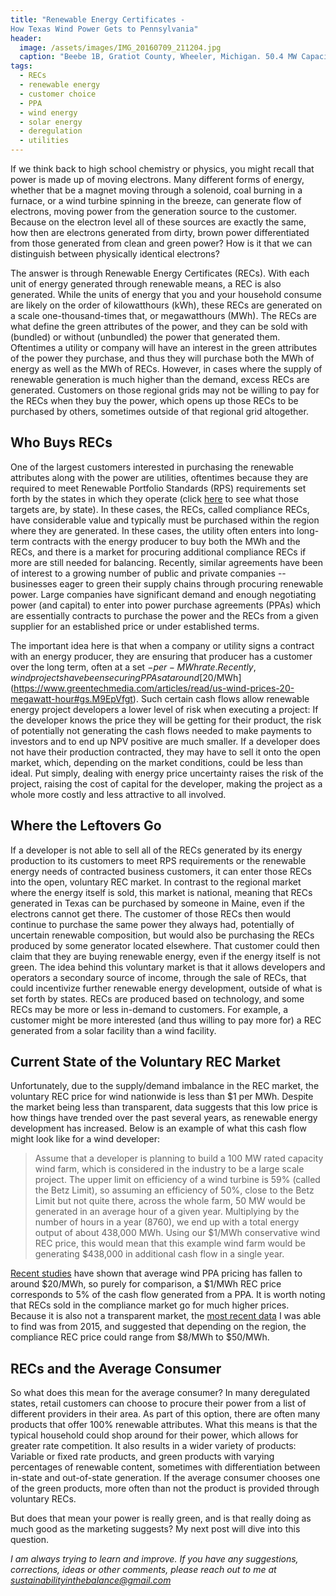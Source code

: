 ```yaml
---
title: "Renewable Energy Certificates - 
How Texas Wind Power Gets to Pennsylvania"
header:
  image: /assets/images/IMG_20160709_211204.jpg
  caption: "Beebe 1B, Gratiot County, Wheeler, Michigan. 50.4 MW Capacity; 21 Turbines. Developed by Exelon. *A. Levy*"
tags: 
  - RECs
  - renewable energy
  - customer choice
  - PPA
  - wind energy
  - solar energy
  - deregulation
  - utilities
---
```


If we think back to high school chemistry or physics, you might recall that power is made up of moving electrons. Many different forms of energy, whether that be a magnet moving through a solenoid, coal burning in a furnace, or a wind turbine spinning in the breeze, can generate flow of electrons, moving power from the generation source to the customer. Because on the electron level all of these sources are exactly the same, how then are electrons generated from dirty, brown power differentiated from those generated from clean and green power? How is it that we can distinguish between physically identical electrons?

The answer is through Renewable Energy Certificates (RECs). With each unit of energy generated through renewable means, a REC is also generated. While the units of energy that you and your household consume are likely on the order of kilowatthours (kWh), these RECs are generated on a scale one-thousand-times that, or megawatthours (MWh). The RECs are what define the green attributes of the power, and they can be sold with (bundled) or without (unbundled) the power that generated them. Oftentimes a utility or company will have an interest in the green attributes of the power they purchase, and thus they will purchase both the MWh of energy as well as the MWh of RECs. However, in cases where the supply of renewable generation is much higher than the demand, excess RECs are generated. Customers on those regional grids may not be willing to pay for the RECs when they buy the power, which opens up those RECs to be purchased by others, sometimes outside of that regional grid altogether. 

## Who Buys RECs
One of the largest customers interested in purchasing the renewable attributes along with the power are utilities, oftentimes because they are required to meet Renewable Portfolio Standards (RPS) requirements set forth by the states in which they operate (click [here](http://www.ncsl.org/research/energy/renewable-portfolio-standards.aspx) to see what those targets are, by state). In these cases, the RECs, called compliance RECs, have considerable value and typically must be purchased within the region where they are generated. In these cases, the utility often enters into long-term contracts with the energy producer to buy both the MWh and the RECs, and there is a market for procuring additional compliance RECs if more are still needed for balancing. Recently, similar agreements have been of interest to a growing number of public and private companies -- businesses eager to green their supply chains through procuring renewable power. Large companies have significant demand and enough negotiating power (and capital) to enter into power purchase agreements (PPAs) which are essentially contracts to purchase the power and the RECs from a given supplier for an established price or under established terms. 

The important idea here is that when a company or utility signs a contract with an energy producer, they are ensuring that producer has a customer over the long term, often at a set $-per-MWh rate. Recently, wind projects have been securing PPAs at around [$20/MWh](https://www.greentechmedia.com/articles/read/us-wind-prices-20-megawatt-hour#gs.M9EpVfgt). Such certain cash flows allow renewable energy project developers a lower level of risk when executing a project: If the developer knows the price they will be getting for their product, the risk of potentially not generating the cash flows needed to make payments to investors and to end up NPV positive are much smaller. If a developer does not have their production contracted, they may have to sell it onto the open market, which, depending on the market conditions, could be less than ideal. Put simply, dealing with energy price uncertainty raises the risk of the project, raising the cost of capital for the developer, making the project as a whole more costly and less attractive to all involved. 

## Where the Leftovers Go
If a developer is not able to sell all of the RECs generated by its energy production to its customers to meet RPS requirements or the renewable energy needs of contracted business customers, it can enter those RECs into the open, voluntary REC market. In contrast to the regional market where the energy itself is sold, this market is national, meaning that RECs generated in Texas can be purchased by someone in Maine, even if the electrons cannot get there. The customer of those RECs then would continue to purchase the same power they always had, potentially of uncertain renewable composition, but would also be purchasing the RECs produced by some generator located elsewhere.  That customer could then claim that they are buying renewable energy, even if the energy itself is not green. The idea behind this voluntary market is that it allows developers and operators a secondary source of income, through the sale of RECs, that could incentivize further renewable energy development, outside of what is set forth by states. RECs are produced based on technology, and some RECs may be more or less in-demand to customers. For example, a customer might be more interested (and thus willing to pay more for) a REC generated from a solar facility than a wind facility.

## Current State of the Voluntary REC Market
Unfortunately, due to the supply/demand imbalance in the REC market, the voluntary REC price for wind nationwide is less than $1 per MWh. Despite the market being less than transparent, data suggests that this low price is how things have trended over the past several years, as renewable energy development has increased. Below is an example of what this cash flow might look like for a wind developer:

>Assume that a developer is planning to build a 100 MW rated capacity wind farm, which is considered in the industry to be a large scale project. The upper limit on efficiency of a wind turbine is 59% (called the Betz Limit), so assuming an efficiency of 50%, close to the Betz Limit but not quite there, across the whole farm, 50 MW would be generated in an average hour of a given year. Multiplying by the number of hours in a year (8760), we end up with a total energy output of about 438,000 MWh. Using our $1/MWh conservative wind REC price, this would mean that this example wind farm would be generating $438,000 in additional cash flow in a single year. 

[Recent studies](https://www.greentechmedia.com/articles/read/us-wind-prices-20-megawatt-hour#gs.M9EpVfgt) have shown that average wind PPA pricing has fallen to around $20/MWh, so purely for comparison, a $1/MWh REC price corresponds to 5% of the cash flow generated from a PPA. It is worth noting that RECs sold in the compliance market go for much higher prices. Because it is also not a transparent market, the [most recent data](https://www.nrel.gov/docs/fy16osti/65252.pdf) I was able to find was from 2015, and suggested that depending on the region, the compliance REC price could range from $8/MWh to $50/MWh.

## RECs and the Average Consumer
So what does this mean for the average consumer? In many deregulated states, retail customers can choose to procure their power from a list of different providers in their area. As part of this option, there are often many products that offer 100% renewable attributes. What this means is that the typical household could shop around for their power, which allows for greater rate competition. It also results in a wider variety of products: Variable or fixed rate products, and green products with varying percentages of renewable content, sometimes with differentiation between in-state and out-of-state generation. If the average consumer chooses one of the green products, more often than not the product is provided through voluntary RECs. 

But does that mean your power is really green, and is that really doing as much good as the marketing suggests? My next post will dive into this question.

*I am always trying to learn and improve. If you have any suggestions, corrections, ideas or other comments, please reach out to me at sustainabilityinthebalance@gmail.com*

